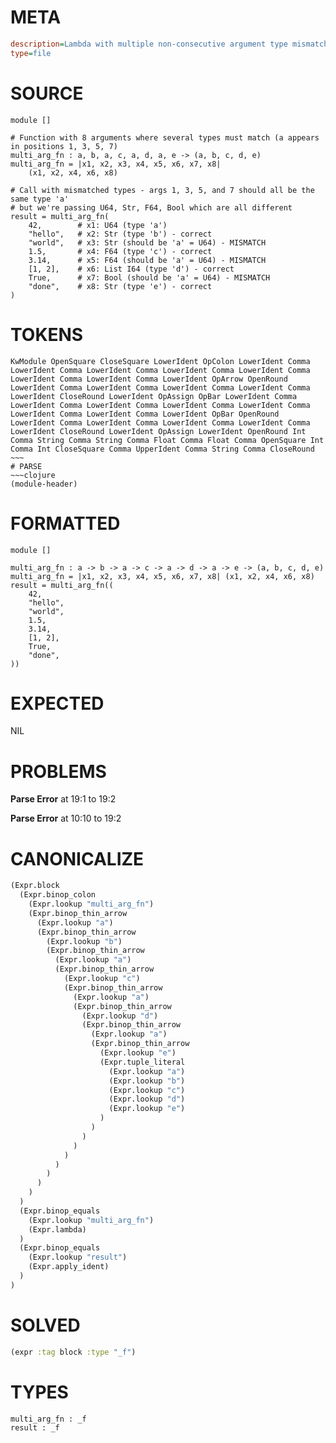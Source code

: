 # META
~~~ini
description=Lambda with multiple non-consecutive argument type mismatches
type=file
~~~
# SOURCE
~~~roc
module []

# Function with 8 arguments where several types must match (a appears in positions 1, 3, 5, 7)
multi_arg_fn : a, b, a, c, a, d, a, e -> (a, b, c, d, e)
multi_arg_fn = |x1, x2, x3, x4, x5, x6, x7, x8| 
    (x1, x2, x4, x6, x8)

# Call with mismatched types - args 1, 3, 5, and 7 should all be the same type 'a'
# but we're passing U64, Str, F64, Bool which are all different
result = multi_arg_fn(
    42,        # x1: U64 (type 'a')
    "hello",   # x2: Str (type 'b') - correct
    "world",   # x3: Str (should be 'a' = U64) - MISMATCH  
    1.5,       # x4: F64 (type 'c') - correct
    3.14,      # x5: F64 (should be 'a' = U64) - MISMATCH
    [1, 2],    # x6: List I64 (type 'd') - correct
    True,      # x7: Bool (should be 'a' = U64) - MISMATCH
    "done",    # x8: Str (type 'e') - correct
)
~~~
# TOKENS
~~~text
KwModule OpenSquare CloseSquare LowerIdent OpColon LowerIdent Comma LowerIdent Comma LowerIdent Comma LowerIdent Comma LowerIdent Comma LowerIdent Comma LowerIdent Comma LowerIdent OpArrow OpenRound LowerIdent Comma LowerIdent Comma LowerIdent Comma LowerIdent Comma LowerIdent CloseRound LowerIdent OpAssign OpBar LowerIdent Comma LowerIdent Comma LowerIdent Comma LowerIdent Comma LowerIdent Comma LowerIdent Comma LowerIdent Comma LowerIdent OpBar OpenRound LowerIdent Comma LowerIdent Comma LowerIdent Comma LowerIdent Comma LowerIdent CloseRound LowerIdent OpAssign LowerIdent OpenRound Int Comma String Comma String Comma Float Comma Float Comma OpenSquare Int Comma Int CloseSquare Comma UpperIdent Comma String Comma CloseRound ~~~
# PARSE
~~~clojure
(module-header)
~~~
# FORMATTED
~~~roc
module []

multi_arg_fn : a -> b -> a -> c -> a -> d -> a -> e -> (a, b, c, d, e)
multi_arg_fn = |x1, x2, x3, x4, x5, x6, x7, x8| (x1, x2, x4, x6, x8)
result = multi_arg_fn((
	42,
	"hello",
	"world",
	1.5,
	3.14,
	[1, 2],
	True,
	"done",
))
~~~
# EXPECTED
NIL
# PROBLEMS
**Parse Error**
at 19:1 to 19:2

**Parse Error**
at 10:10 to 19:2

# CANONICALIZE
~~~clojure
(Expr.block
  (Expr.binop_colon
    (Expr.lookup "multi_arg_fn")
    (Expr.binop_thin_arrow
      (Expr.lookup "a")
      (Expr.binop_thin_arrow
        (Expr.lookup "b")
        (Expr.binop_thin_arrow
          (Expr.lookup "a")
          (Expr.binop_thin_arrow
            (Expr.lookup "c")
            (Expr.binop_thin_arrow
              (Expr.lookup "a")
              (Expr.binop_thin_arrow
                (Expr.lookup "d")
                (Expr.binop_thin_arrow
                  (Expr.lookup "a")
                  (Expr.binop_thin_arrow
                    (Expr.lookup "e")
                    (Expr.tuple_literal
                      (Expr.lookup "a")
                      (Expr.lookup "b")
                      (Expr.lookup "c")
                      (Expr.lookup "d")
                      (Expr.lookup "e")
                    )
                  )
                )
              )
            )
          )
        )
      )
    )
  )
  (Expr.binop_equals
    (Expr.lookup "multi_arg_fn")
    (Expr.lambda)
  )
  (Expr.binop_equals
    (Expr.lookup "result")
    (Expr.apply_ident)
  )
)
~~~
# SOLVED
~~~clojure
(expr :tag block :type "_f")
~~~
# TYPES
~~~roc
multi_arg_fn : _f
result : _f
~~~
